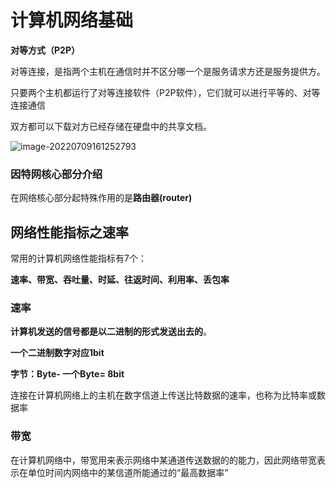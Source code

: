 # 计算机网络基础



**对等方式（P2P）**

对等连接，是指两个主机在通信时并不区分哪一个是服务请求方还是服务提供方。

只要两个主机都运行了对等连接软件（P2P软件），它们就可以进行平等的、对等连接通信

双方都可以下载对方已经存储在硬盘中的共享文档。

![image-20220709161252793](https://lyx-study-note-image.oss-cn-shenzhen.aliyuncs.com/img/image-20220709161252793.png) 



### 因特网核心部分介绍

在网络核心部分起特殊作用的是**路由器(router)**





## 网络性能指标之速率

常用的计算机网络性能指标有7个：

**速率、带宽、吞吐量、时延、往返时间、利用率、丢包率**



### 速率

**计算机发送的信号都是以二进制的形式发送出去的**。

**一个二进制数字对应1bit**

**字节：Byte- 一个Byte= 8bit**

连接在计算机网络上的主机在数字信道上传送比特数据的速率，也称为比特率或数据率



### 带宽

在计算机网络中，带宽用来表示网络中某通道传送数据的的能力，因此网络带宽表示在单位时间内网络中的某信道所能通过的“最高数据率”























































































































































